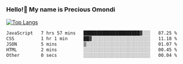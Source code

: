 ### Hello!👋 My name is Precious Omondi 

[![Top Langs](https://github-readme-stats.vercel.app/api/top-langs/?username=Presho99&langs_count=8&theme=dark)](https://github.com/Presho99/github-readme-stats)



<!--START_SECTION:waka-->

```txt
JavaScript   7 hrs 57 mins   █████████████████████▓░░░   87.25 %
CSS          1 hr 1 min      ██▓░░░░░░░░░░░░░░░░░░░░░░   11.18 %
JSON         5 mins          ▒░░░░░░░░░░░░░░░░░░░░░░░░   01.07 %
HTML         2 mins          ░░░░░░░░░░░░░░░░░░░░░░░░░   00.45 %
Other        0 secs          ░░░░░░░░░░░░░░░░░░░░░░░░░   00.04 %
```

<!--END_SECTION:waka-->

